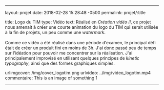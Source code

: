 ---

layout: projet
date: 2018-02-28 15:28:48 -0500
permalink: projet/:title

title: Logo du TIM
type: Vidéo
text: Réalisé en <i>Création vidéo II</i>, ce projet nous amenait à créer une courte animation du logo du TIM qui serait utilisée à la fin de projets, un peu comme une <i>watermark</i>. <br><br> Comme ce vidéo a été réalisé dans une période d'examen, le principal défi était de créer un produit fini en moins de 3h. J'ai donc passé peu de temps sur l'idéation pour pouvoir me concentrer sur la réalisation. J'ai principalement improvisé en utilisant quelques principes de <i>kinetic typography</i>, ainsi que des formes graphiques simples.

urlimgcover: /img/cover_logotim.png
urlvideo: ../img/video_logotim.mp4
commentaire: This is an image of something 1

---
